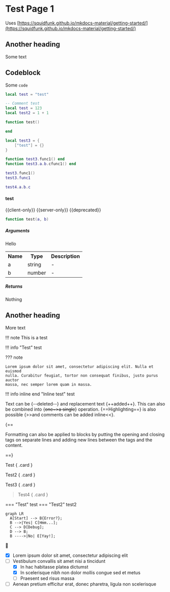 # Test Page 1

Uses [https://squidfunk.github.io/mkdocs-material/getting-started/](https://squidfunk.github.io/mkdocs-material/getting-started/)

## Another heading

Some text


## Codeblock
Some `code`

```lua
local test = "test"
```

```lua title="Title Test"
-- Comment test
local test = 123
local test2 = 1 + 1

function test()

end

local test3 = {
	["test"] = {}
}

function test3.func1() end
function test3.a.b.cfunc1() end

test3.func1()
test3.func1

test4.a.b.c
```


#### test
{{client-only}} {{server-only}} {{deprecated}}

```lua
function test(a, b)
```

##### Arguments
<args>
Hello
</args>
<table>
<tr>
    <th>Name</th>
    <th>Type</th>
    <th>Description</th>
</tr>
<tr>
    <td>a</td>
    <td>string</td>
    <td>-</td>
</tr>
<tr>
    <td>b</td>
    <td>number</td>
    <td>-</td>
</tr>
</table>

##### Returns
Nothing


## Another heading

More text


!!! note
    This is a test


!!! info "Test"
    test

??? note

    Lorem ipsum dolor sit amet, consectetur adipiscing elit. Nulla et euismod
    nulla. Curabitur feugiat, tortor non consequat finibus, justo purus auctor
    massa, nec semper lorem quam in massa.

!!! info inline end "Inline test"
    test

Text can be {--deleted--} and replacement text {++added++}. This can also be
combined into {~~one~>a single~~} operation. {==Highlighting==} is also
possible {>>and comments can be added inline<<}.

{==

Formatting can also be applied to blocks by putting the opening and closing
tags on separate lines and adding new lines between the tags and the content.

==}

<div class="grid" markdown>
Test
{ .card }

Test2
{ .card }

Test3
{ .card }

>Test4
{ .card }
</div>

=== "Test"
    test
=== "Test2"
    test2

``` mermaid
graph LR
  A[Start] --> B{Error?};
  B -->|Yes| C[Hmm...];
  C --> D[Debug];
  D --> B;
  B ---->|No| E[Yay!];
```

:thinking:

- [x] Lorem ipsum dolor sit amet, consectetur adipiscing elit
- [ ] Vestibulum convallis sit amet nisi a tincidunt
    * [x] In hac habitasse platea dictumst
    * [x] In scelerisque nibh non dolor mollis congue sed et metus
    * [ ] Praesent sed risus massa
- [ ] Aenean pretium efficitur erat, donec pharetra, ligula non scelerisque

<br>
<br>
<br>
<br>
<br>